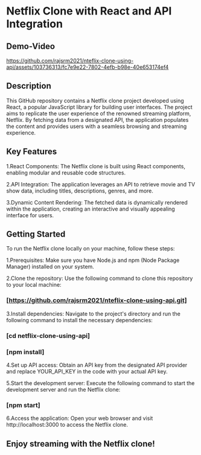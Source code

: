 # Netflix Clone with React and API Integration

## Demo-Video

https://github.com/rajsrm2021/nteflix-clone-using-api/assets/103736313/fc7e9e22-7802-4efb-b98e-40e653174ef4


## Description

This GitHub repository contains a Netflix clone project developed using React, a popular JavaScript library for building user interfaces. The project aims to replicate the user experience of the renowned streaming platform, Netflix. By fetching data from a designated API, the application populates the content and provides users with a seamless browsing and streaming experience.

## Key Features

1.React Components: The Netflix clone is built using React components, enabling modular and reusable code structures.

2.API Integration: The application leverages an API to retrieve movie and TV show data, including titles, descriptions, genres, and more.

3.Dynamic Content Rendering: The fetched data is dynamically rendered within the application, creating an interactive and visually appealing interface for users.

## Getting Started

To run the Netflix clone locally on your machine, follow these steps:

1.Prerequisites: Make sure you have Node.js and npm (Node Package Manager) installed on your system.

2.Clone the repository: Use the following command to clone this repository to your local machine:

### [https://github.com/rajsrm2021/nteflix-clone-using-api.git]

3.Install dependencies: Navigate to the project's directory and run the following command to install the necessary dependencies:

### [cd netflix-clone-using-api]
### [npm install]

4.Set up API access: Obtain an API key from the designated API provider and replace YOUR_API_KEY in the code with your actual API key.

5.Start the development server: Execute the following command to start the development server and run the Netflix clone:

### [npm start]

6.Access the application: Open your web browser and visit http://localhost:3000 to access the Netflix clone.

## Enjoy streaming with the Netflix clone!
